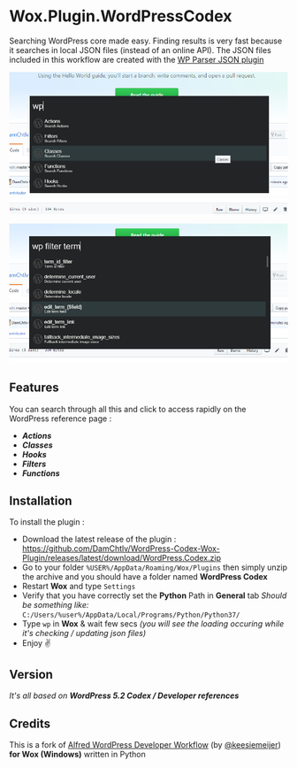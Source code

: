 Wox.Plugin.WordPressCodex
=====================

Searching WordPress core made easy. Finding results is very fast because it searches in local JSON files (instead of an online API).
The JSON files included in this workflow are created with the [WP Parser JSON plugin](https://github.com/keesiemeijer/wp-parser-json)

[![Screen 1](https://github.com/DamChtlv/WordPress-Codex-Wox-Plugin/blob/assets/Screenshots/screen1.png)](#screen1)

[![Screen 2](https://github.com/DamChtlv/WordPress-Codex-Wox-Plugin/blob/assets/Screenshots/screen2.png)](#screen2)

Features
---------

You can search through all this and click to access rapidly on the WordPress reference page :
- ***Actions***
- ***Classes***
- ***Hooks***
- ***Filters***
- ***Functions***

Installation
---------
To install the plugin :
- Download the latest release of the plugin : https://github.com/DamChtlv/WordPress-Codex-Wox-Plugin/releases/latest/download/WordPress.Codex.zip
- Go to your folder `%USER%/AppData/Roaming/Wox/Plugins` then simply unzip the archive and you should have a folder named **WordPress Codex**
- Restart **Wox** and type `Settings`
- Verify that you have correctly set the **Python** Path in **General** tab 
*Should be something like:* `C:/Users/%user%/AppData/Local/Programs/Python/Python37/`
- Type `wp` in **Wox** & wait few secs *(you will see the loading occuring while it's checking / updating json files)*
- Enjoy ✌ 

Version
-------
*It's all based on **WordPress 5.2 Codex / Developer references***

Credits
---------
This is a fork of [Alfred WordPress Developer Workflow](https://github.com/keesiemeijer/alfred-wordpress-developer-workflow) (by [@keesiemeijer](https://github.com/keesiemeijer)) **for Wox (Windows)** written in Python
